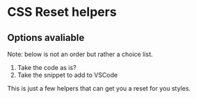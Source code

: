 # CSS Reset helpers

## Options avaliable

Note: below is not an order but rather a choice list.

1. Take the code as is?
2. Take the snippet to add to VSCode

This is just a few helpers that can get you a reset for you styles.
